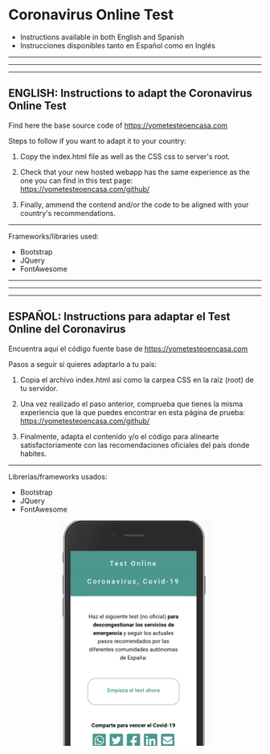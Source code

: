 # Coronavirus Online Test
- Instructions available in both English and Spanish
- Instrucciones disponibles tanto en Español como en Inglés

---
---
---


## ENGLISH: Instructions to adapt the Coronavirus Online Test

Find here the base source code of https://yometesteoencasa.com

Steps to follow if you want to adapt it to your country:

1. Copy the index.html file as well as the CSS css to server's root.

2. Check that your new hosted webapp has the same experience as the one you can find in this test page: https://yometesteoencasa.com/github/

3. Finally, ammend the contend and/or the code to be aligned with your country's recommendations.


---

Frameworks/libraries used:
- Bootstrap
- JQuery
- FontAwesome

---
---
---

## ESPAÑOL: Instructions para adaptar el Test Online del Coronavirus

Encuentra aquí el código fuente base de https://yometesteoencasa.com

Pasos a seguir si quieres adaptarlo a tu país:

1. Copia el archivo index.html así como la carpea CSS en la raíz (root) de tu servidor.

2. Una vez realizado el paso anterior, comprueba que tienes la misma experiencia que la que puedes encontrar en esta página de prueba: https://yometesteoencasa.com/github/

3. Finalmente, adapta el contenido y/o el código para alinearte satisfactoriamente con las recomendaciones oficiales del país donde habites.

---

Librerías/frameworks usados:
- Bootstrap
- JQuery
- FontAwesome

<p align="center">
<img src="image-readme.png" alt="Imágen YoMeTesteoEnCasa" width="300" height="auto"/>
</p>
